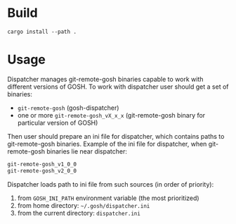 # Build

```
cargo install --path .
```

# Usage

Dispatcher manages git-remote-gosh binaries capable to work with different versions of GOSH.
To work with dispatcher user should get a set of binaries:
 - `git-remote-gosh` (gosh-dispatcher)
 - one or more `git-remote-gosh_vX_x_x` (git-remote-gosh binary for particular version of GOSH)

Then user should prepare an ini file for dispatcher, which contains paths to git-remote-gosh binaries.
Example of the ini file for dispatcher, when git-remote-gosh binaries lie near dispatcher:
```bash
git-remote-gosh_v1_0_0
git-remote-gosh_v2_0_0

```

Dispatcher loads path to ini file from such sources (in order of priority):
1) from `GOSH_INI_PATH` environment variable  (the most prioritized)
2) from home directory: `~/.gosh/dispatcher.ini`
3) from the current directory: `dispatcher.ini`

